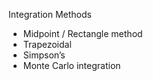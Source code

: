 Integration Methods

- Midpoint / Rectangle method
- Trapezoidal
- Simpson’s
- Monte Carlo integration
